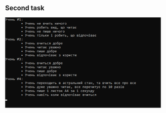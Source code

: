 ## Second task
![second](https://github.com/Umelioni/888/blob/d46a95cd61ee02b99130823aea86993ff7f90b79/Screenshots/Lab5-2.png)